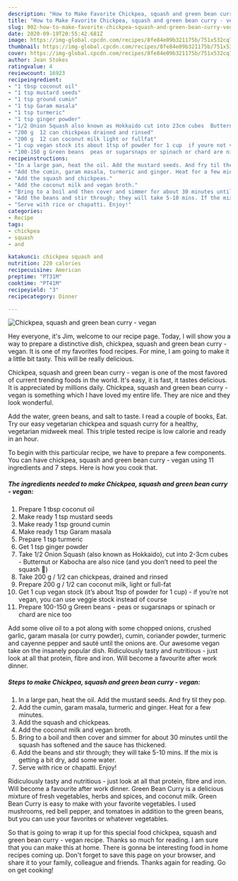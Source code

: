 ```yaml
---
description: "How to Make Favorite Chickpea, squash and green bean curry - vegan"
title: "How to Make Favorite Chickpea, squash and green bean curry - vegan"
slug: 902-how-to-make-favorite-chickpea-squash-and-green-bean-curry-vegan
date: 2020-09-19T20:55:42.681Z
image: https://img-global.cpcdn.com/recipes/8fe84e09b321175b/751x532cq70/chickpea-squash-and-green-bean-curry-vegan-recipe-main-photo.jpg
thumbnail: https://img-global.cpcdn.com/recipes/8fe84e09b321175b/751x532cq70/chickpea-squash-and-green-bean-curry-vegan-recipe-main-photo.jpg
cover: https://img-global.cpcdn.com/recipes/8fe84e09b321175b/751x532cq70/chickpea-squash-and-green-bean-curry-vegan-recipe-main-photo.jpg
author: Jean Stokes
ratingvalue: 4
reviewcount: 16923
recipeingredient:
- "1 tbsp coconut oil"
- "1 tsp mustard seeds"
- "1 tsp ground cumin"
- "1 tsp Garam masala"
- "1 tsp turmeric"
- "1 tsp ginger powder"
- "1/2 Onion Squash also known as Hokkaido cut into 23cm cubes  Butternut or Kabocha are also nice and you dont need to peel the squash "
- "200 g  12 can chickpeas drained and rinsed"
- "200 g  12 can coconut milk light or fullfat"
- "1 cup vegan stock its about 1tsp of powder for 1 cup  if youre not vegan you can use veggie stock instead of course"
- "100-150 g Green beans  peas or sugarsnaps or spinach or chard are nice too"
recipeinstructions:
- "In a large pan, heat the oil. Add the mustard seeds. And fry til they pop."
- "Add the cumin, garam masala, turmeric and ginger. Heat for a few minutes."
- "Add the squash and chickpeas."
- "Add the coconut milk and vegan broth."
- "Bring to a boil and then cover and simmer for about 30 minutes until the squash has softened and the sauce has thickened."
- "Add the beans and stir through; they will take 5-10 mins. If the mix is getting a bit dry, add some water."
- "Serve with rice or chapatti. Enjoy!"
categories:
- Recipe
tags:
- chickpea
- squash
- and

katakunci: chickpea squash and 
nutrition: 220 calories
recipecuisine: American
preptime: "PT31M"
cooktime: "PT41M"
recipeyield: "3"
recipecategory: Dinner

---
```



![Chickpea, squash and green bean curry - vegan](https://img-global.cpcdn.com/recipes/8fe84e09b321175b/751x532cq70/chickpea-squash-and-green-bean-curry-vegan-recipe-main-photo.jpg)

Hey everyone, it's Jim, welcome to our recipe page. Today, I will show you a way to prepare a distinctive dish, chickpea, squash and green bean curry - vegan. It is one of my favorites food recipes. For mine, I am going to make it a little bit tasty. This will be really delicious.

Chickpea, squash and green bean curry - vegan is one of the most favored of current trending foods in the world. It's easy, it is fast, it tastes delicious. It is appreciated by millions daily. Chickpea, squash and green bean curry - vegan is something which I have loved my entire life. They are nice and they look wonderful.

Add the water, green beans, and salt to taste. I read a couple of books, Eat. Try our easy vegetarian chickpea and squash curry for a healthy, vegetarian midweek meal. This triple tested recipe is low calorie and ready in an hour.


To begin with this particular recipe, we have to prepare a few components. You can have chickpea, squash and green bean curry - vegan using 11 ingredients and 7 steps. Here is how you cook that.

<!--inarticleads1-->

##### The ingredients needed to make Chickpea, squash and green bean curry - vegan:

1. Prepare 1 tbsp coconut oil
1. Make ready 1 tsp mustard seeds
1. Make ready 1 tsp ground cumin
1. Make ready 1 tsp Garam masala
1. Prepare 1 tsp turmeric
1. Get 1 tsp ginger powder
1. Take 1/2 Onion Squash (also known as Hokkaido), cut into 2-3cm cubes - Butternut or Kabocha are also nice (and you don’t need to peel the squash 🎉)
1. Take 200 g / 1/2 can chickpeas, drained and rinsed
1. Prepare 200 g / 1/2 can coconut milk, light or full-fat
1. Get 1 cup vegan stock (it’s about 1tsp of powder for 1 cup) - if you’re not vegan, you can use veggie stock instead of course
1. Prepare 100-150 g Green beans - peas or sugarsnaps or spinach or chard are nice too


Add some olive oil to a pot along with some chopped onions, crushed garlic, garam masala (or curry powder), cumin, coriander powder, turmeric and cayenne pepper and sauté until the onions are. Our awesome vegan take on the insanely popular dish. Ridiculously tasty and nutritious - just look at all that protein, fibre and iron. Will become a favourite after work dinner. 

<!--inarticleads2-->

##### Steps to make Chickpea, squash and green bean curry - vegan:

1. In a large pan, heat the oil. Add the mustard seeds. And fry til they pop.
1. Add the cumin, garam masala, turmeric and ginger. Heat for a few minutes.
1. Add the squash and chickpeas.
1. Add the coconut milk and vegan broth.
1. Bring to a boil and then cover and simmer for about 30 minutes until the squash has softened and the sauce has thickened.
1. Add the beans and stir through; they will take 5-10 mins. If the mix is getting a bit dry, add some water.
1. Serve with rice or chapatti. Enjoy!


Ridiculously tasty and nutritious - just look at all that protein, fibre and iron. Will become a favourite after work dinner. Green Bean Curry is a delicious mixture of fresh vegetables, herbs and spices, and coconut milk. Green Bean Curry is easy to make with your favorite vegetables. I used mushrooms, red bell pepper, and tomatoes in addition to the green beans, but you can use your favorites or whatever vegetables. 

So that is going to wrap it up for this special food chickpea, squash and green bean curry - vegan recipe. Thanks so much for reading. I am sure that you can make this at home. There is gonna be interesting food in home recipes coming up. Don't forget to save this page on your browser, and share it to your family, colleague and friends. Thanks again for reading. Go on get cooking!
